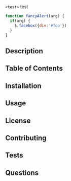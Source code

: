 # <project-title>

`<test>` test

```javascript
function fancyAlert(arg) {
  if(arg) {
    $.facebox({div:'#foo'})
  }
}
```

## Description

<description>

## Table of Contents

<table-of-content>

## Installation

<installation>

## Usage

<usage>

## License

<license>

## Contributing

<contributing>

## Tests

<test>

## Questions

<question>